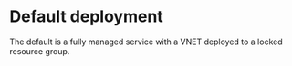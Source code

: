 # Default deployment

The default is a fully managed service with a VNET deployed to a locked resource group.
